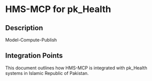 # HMS-MCP for pk_Health

## Description

Model-Compute-Publish

## Integration Points

This document outlines how HMS-MCP is integrated with pk_Health systems in Islamic Republic of Pakistan.
